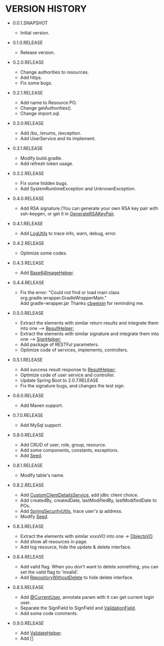 # VERSION HISTORY

- 0.0.1.SNAPSHOT
  - Initial version.
  
- 0.1.0.RELEASE
  - Release version.
  
- 0.2.0.RELEASE
  - Change authorities to resources.
  - Add https.
  - Fix some bugs.
  
- 0.2.1.RELEASE
  - Add name to Resource PO.
  - Change getAuthorities().
  - Change import.sql.
  
- 0.3.0.RELEASE
  - Add /bo, /enums, /exception.
  - Add UserService and its implement.
  
- 0.3.1.RELEASE
  - Modify build.gradle.
  - Add refresh token usage.
  
- 0.3.2.RELEASE
  - Fix some hidden bugs.
  - Add SystemRuntimeException and UnknownException.
  
- 0.4.0.RELEASE
  - Add RSA signature.(You can generate your own RSA key pair with ssh-keygen, or get it in [GenerateRSAKeyPair](/src/test/java/com/saintdan/framework/GenerateRSAKeyPair.java).
  
- 0.4.1.RELEASE
  - Add [LogUtils](/src/main/java/com/saintdan/framework/tools/LogUtils.java) to trace info, warn, debug, error.
  
- 0.4.2.RELEASE
  - Optimize some codes.
  
- 0.4.3.RELEASE
  - Add [Base64ImageHelper](/src/main/java/com/saintdan/framework/tools/Base64ImageHelper.java).
  
- 0.4.4.RELEASE
  - Fix the error: "Could not find or load main class org.gradle.wrapper.GradleWrapperMain."  
    Add gradle-wrapper.jar
    Thanks [cbweixin](https://github.com/cbweixin) for reminding me.
    
- 0.5.0.RELEASE
  - Extract the elements with similar return results and integrate them into one --> [ResultHelper](/src/main/java/saintdan/framework/component/ResultHelper.java);
  - Extract the elements with similar signature and integrate them into one --> [SignHelper](/src/main/java/saintdan/framework/component/SignHelper.java);
  - Add package of RESTFul parameters.
  - Optimize code of services, implements, controllers.
  
- 0.5.1.RELEASE
  - Add success result response to [ResultHelper](/src/main/java/saintdan/framework/component/ResultHelper.java);
  - Optimize code of user service and controller.
  - Update Spring Boot to 2.0.7.RELEASE
  - Fix the signature bugs, and changes the test sign.
  
- 0.6.0.RELEASE
  - Add Maven support.
  
- 0.7.0.RELEASE
  - Add MySql support.
  
- 0.8.0.RELEASE
  - Add CRUD of user, role, group, resource.
  - Add some components, constants, exceptions.
  - Add [Seed](src/test/java/com/saintdan/framework/repo/Seed.java).
  
- 0.8.1.RELEASE
  - Modify table's name.
  
- 0.8.2.RELEASE
  - Add [CustomClientDetailsService](src/main/java/com/saintdan/framework/config/custom/CustomClientDetailsService.java), add jdbc client choice.
  - Add createdBy, createdDate, lastModifiedBy, lastModifiedDate to POs.
  - Add [SpringSecurityUtils](src/main/java/com/saintdan/framework/tools/SpringSecurityUtils.java), trace user's ip address.
  - Modify [Seed](src/test/java/com/saintdan/framework/repo/Seed.java).
  
- 0.8.3.RELEASE
  - Extract the elements with similar xxxsVO into one -> [ObjectsVO](src/main/java/com/saintdan/framework/vo/ObjectsVO.java).
  - Add show all resources in page.
  - Add log resource, hide the update & delete interface.
  
- 0.8.4.RELEASE
  - Add valid flag. When you don't want to delete something, you can set the valid flag to 'invalid'.
  - Add [RepositoryWithoutDelete](src/main/java/com/saintdan/framework/repo/RepositoryWithoutDelete.java) to hide delete interface.

- 0.8.5.RELEASE
  - Add [@CurrentUser](src/main/java/com/saintdan/framework/annotation/CurrentUser.java), annotate param with it can get current login user.
  - Separate the SignField to SignField and [ValidationField](src/main/java/com/saintdan/framework/annotation/ValidationField.java).
  - Add some code comments.

- 0.9.0.RELEASE
  - Add [ValidateHelper](src/main/java/com/saintdan/framework/component/ValidateHelper.java).
  - Add []